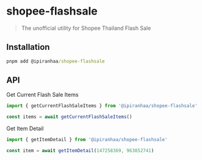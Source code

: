 # shopee-flashsale

> The unofficial utility for Shopee Thailand Flash Sale

## Installation

```cmd
pnpm add @ipiranhaa/shopee-flashsale
```

## API

Get Current Flash Sale Items

```typescript
import { getCurrentFlashSaleItems } from '@ipiranhaa/shopee-flashsale'

const items = await getCurrentFlashSaleItems()
```

Get Item Detail

```typescript
import { getItemDetail } from '@ipiranhaa/shopee-flashsale'

const item = await getItemDetail(147258369, 963852741)
```

